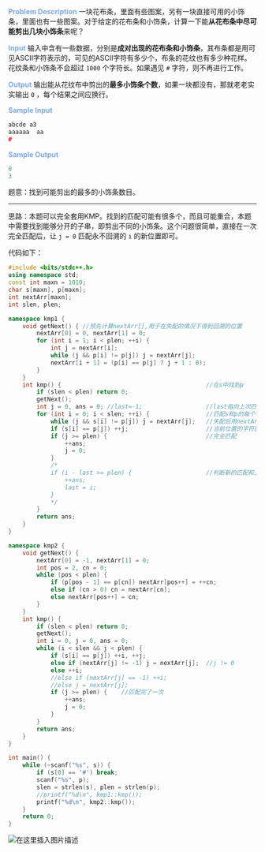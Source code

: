 
<font color="#7CA9ED"	height=5px font-size="5px" font-family="Arial" font-weight="bold">**Problem Description**</font>
一块花布条，里面有些图案，另有一块直接可用的小饰条，里面也有一些图案。对于给定的花布条和小饰条，计算一下能**从花布条中尽可能剪出几块小饰条**来呢？

<font color="#7CA9ED"	height=5px font-size="5px" font-family="Arial" font-weight="bold">**Input**</font>
输入中含有一些数据，分别是**成对出现的花布条和小饰条**，其布条都是用可见ASCII字符表示的，可见的ASCII字符有多少个，布条的花纹也有多少种花样。花纹条和小饰条不会超过 `1000` 个字符长。如果遇见 `#` 字符，则不再进行工作。
 

<font color="#7CA9ED"	height=5px font-size="5px" font-family="Arial" font-weight="bold">**Output**</font>
输出能从花纹布中剪出的**最多小饰条个数**，如果一块都没有，那就老老实实输出 `0` ，每个结果之间应换行。

<font color="#7CA9ED"	height=5px font-size="5px" font-family="Arial" font-weight="bold">**Sample Input**</font>
```cpp
abcde a3
aaaaaa  aa
#
```
<font color="#7CA9ED"	height=5px font-size="5px" font-family="Arial" font-weight="bold">**Sample Output**</font>
```cpp
0
3
```

题意：找到可能剪出的最多的小饰条数目。

---
思路：本题可以完全套用KMP。找到的匹配可能有很多个，而且可能重合，本题中需要找到能够分开的子串，即剪出不同的小饰条。这个问题很简单，直接在一次完全匹配后，让 `j = 0` 匹配永不回溯的 `i` 的新位置即可。

代码如下：
```cpp
#include <bits/stdc++.h>
using namespace std;
const int maxn = 1010;
char s[maxn], p[maxn];
int nextArr[maxn]; 
int slen, plen;

namespace kmp1 {
	void getNext() { //预先计算nextArr[],用于在失配的情况下得到回溯的位置 
		nextArr[0] = 0, nextArr[1] = 0;
		for (int i = 1; i < plen; ++i) {
			int j = nextArr[i];
			while (j && p[i] != p[j]) j = nextArr[j];
			nextArr[i + 1] = (p[i] == p[j] ? j + 1 : 0);
		}
	}
	int kmp() {											//在s中找到p 
		if (slen < plen) return 0;	
		getNext();
		int j = 0, ans = 0; //last=-1;					//last指向上次匹配的末尾位置 
		for (int i = 0; i < slen; ++i) {		 		//匹配s和p的每个字符 
			while (j && s[i] != p[j]) j = nextArr[j];	//失配后用nextArr[]找j的回溯位置 
			if (s[i] == p[j]) ++j;						//当前位置的字符匹配,继续 
			if (j >= plen) {							//完全匹配 
				++ans;
				j = 0;
			}
			/*
			if (i - last >= plen) {						//判断新的匹配和上个匹配能否分开 
				++ans;		
				last = i;
			}
			*/
		}
		return ans;
	}
}

namespace kmp2 {
	void getNext() {
		nextArr[0] = -1, nextArr[1] = 0;
		int pos = 2, cn = 0;
		while (pos < plen) {
			if (p[pos - 1] == p[cn]) nextArr[pos++] = ++cn;
			else if (cn > 0) cn = nextArr[cn];		
			else nextArr[pos++] = cn;
		}
	}
	int kmp() {
		if (slen < plen) return 0;
		getNext();
		int i = 0, j = 0, ans = 0;
		while (i < slen && j < plen) {
			if (s[i] == p[j]) ++i, ++j;
			else if (nextArr[j] != -1) j = nextArr[j];	//j != 0
			else ++i;	
			//else if (nextArr[j] == -1) ++i;
			//else j = nextArr[j];
			if (j >= plen) {	//匹配完了一次 
				++ans;
				j = 0;
			}
		}
		return ans;
	}
} 

int main() { 
	while (~scanf("%s", s)) {
		if (s[0] == '#') break;
		scanf("%s", p);
		slen = strlen(s), plen = strlen(p);
		//printf("%d\n", kmp1::kmp());
		printf("%d\n", kmp2::kmp());
	}
    return 0;
}
```
![在这里插入图片描述](https://img-blog.csdnimg.cn/20200826183715496.png#pic_center)

